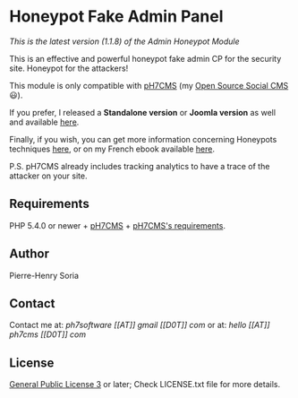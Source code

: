 # Honeypot Fake Admin Panel

_This is the latest version (1.1.8) of the Admin Honeypot Module_

This is an effective and powerful honeypot fake admin CP for the security site. Honeypot for the attackers! 

This module is only compatible with [pH7CMS](http://ph7cms.com) (my [Open Source Social CMS](http://github.com/pH7Software/pH7-Social-Dating-CMS) :smiley:). 

If you prefer, I released a __Standalone version__ or __Joomla version__ as well and available [here](http://github.com/pH-7/Honeypots).


Finally, if you wish, you can get more information concerning Honeypots techniques [here](http://en.wikipedia.org/wiki/Honeypot_(computing)), or on my French ebook available [here](http://01script.com/static/gifts/books/Guide-Pots-de-Miel-informatique.pdf).


P.S. pH7CMS already includes tracking analytics to have a trace of the attacker on your site.


## Requirements

PHP 5.4.0 or newer + [pH7CMS](http://ph7cms.com/order/) + [pH7CMS's requirements](http://ph7cms.com/doc/en/requirements).


## Author

Pierre-Henry Soria


## Contact

Contact me at: *ph7software [[AT]] gmail [[D0T]] com* or at: *hello [[AT]] ph7cms [[D0T]] com*


## License

[General Public License 3](http://www.gnu.org/licenses/gpl.html) or later; Check LICENSE.txt file for more details.
